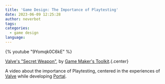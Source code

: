 ```yaml
---
title: 'Game Design: The Importance of Playtesting'
date: 2023-06-09 12:25:28
author: neverbot
tags:
categories:
  - game design
language:
---
```


{% youtube "9Yomqk0C6kE" %}

[Valve's "Secret Weapon"](https://www.youtube.com/watch?v=9Yomqk0C6kE), by [Game Maker's Toolkit](https://www.youtube.com/@GMTK).{.center}

A video about the importance of Playtesting, centered in the experiences of [Valve](https://en.wikipedia.org/wiki/Valve_Corporation) while developing [Portal](https://en.wikipedia.org/wiki/Portal_(video_game)).
